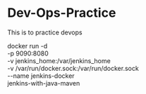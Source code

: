 # Dev-Ops-Practice
This is to practice devops

docker run -d \
-p 9090:8080 \
-v jenkins_home:/var/jenkins_home \
-v /var/run/docker.sock:/var/run/docker.sock \
--name jenkins-docker \
jenkins-with-java-maven